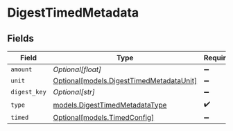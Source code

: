 # DigestTimedMetadata


## Fields

| Field                                                                            | Type                                                                             | Required                                                                         | Description                                                                      |
| -------------------------------------------------------------------------------- | -------------------------------------------------------------------------------- | -------------------------------------------------------------------------------- | -------------------------------------------------------------------------------- |
| `amount`                                                                         | *Optional[float]*                                                                | :heavy_minus_sign:                                                               | N/A                                                                              |
| `unit`                                                                           | [Optional[models.DigestTimedMetadataUnit]](../models/digesttimedmetadataunit.md) | :heavy_minus_sign:                                                               | N/A                                                                              |
| `digest_key`                                                                     | *Optional[str]*                                                                  | :heavy_minus_sign:                                                               | N/A                                                                              |
| `type`                                                                           | [models.DigestTimedMetadataType](../models/digesttimedmetadatatype.md)           | :heavy_check_mark:                                                               | N/A                                                                              |
| `timed`                                                                          | [Optional[models.TimedConfig]](../models/timedconfig.md)                         | :heavy_minus_sign:                                                               | N/A                                                                              |